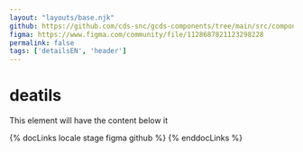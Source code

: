 ```yaml
---
layout: "layouts/base.njk"
github: https://github.com/cds-snc/gcds-components/tree/main/src/components/gcds-details
figma: https://www.figma.com/community/file/1128687821123298228
permalink: false
tags: ['detailsEN', 'header']
---
```


# deatils

This element will have the content below it

{% docLinks locale stage figma github %}
{% enddocLinks %}
